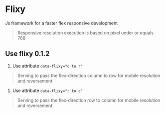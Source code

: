 # Flixy

Js framework for a faster flex responsive development

> Responsive resolution execution is based on pixel under or equals 768

## Use flixy 0.1.2

1. Use attribute `data-flixy="c to r"`

  > Serving to pass the flex-direction column to row for mobile resolution and reversement
  
1. Use attribute `data-flixy="r to c"`

  > Serving to pass the flex-direction row to column for mobile resolution and reversement
